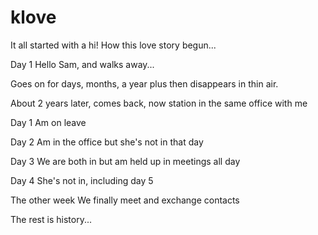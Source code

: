 # klove
It all started with a hi!
How this love story begun...


Day 1
Hello Sam, and walks away...

Goes on for days, months, a year plus then disappears in thin air.

About 2 years later, comes back, now station in the same office with me

Day 1
Am on leave

Day 2
Am in the office but she's not in that day

Day 3
We are both in but am held up in meetings all day

Day 4
She's not in, including day 5

The other week
We finally meet and exchange contacts

The rest is history...

